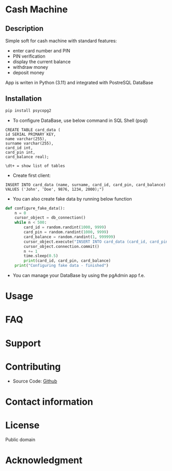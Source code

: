Cash Machine
============
## Description
Simple soft for cash machine with standard features:
* enter card number and PIN
* PIN verification
* display the current balance
* withdraw money
* deposit money

App is writen in Python (3.11) and integrated with PostreSQL DataBase

## Installation

```bash
pip install psycopg2
```

- To configure DataBase, use below command in SQL Shell (psql)

```doctest
CREATE TABLE card_data (
id SERIAL PRIMARY KEY,
name varchar(255),
surname varchar(255),
card_id int,
card_pin int,
card_balance real);

\dt+ = show list of tables

```

- Create first client:

```doctest
INSERT INTO card_data (name, surname, card_id, card_pin, card_balance) VALUES ('John', 'Doe', 9876, 1234, 2000);")
```

- You can also create fake data by running below function

```python
def configure_fake_data():
    n = 0
    cursor_object = db_connection()
    while n < 500:
        card_id = random.randint(1000, 9999)
        card_pin = random.randint(1000, 9999)
        card_balance = random.randint(1, 999999)
        cursor_object.execute("INSERT INTO card_data (card_id, card_pin, card_balance) VALUES ({}, {}, {});".format(card_id, card_pin, card_balance))
        cursor_object.connection.commit()
        n += 1
        time.sleep(0.5)
        print(card_id, card_pin, card_balance)
    print("Configuring fake data - finished")
```

- You can manage your DataBase by using the pgAdmin app f.e.

# Usage

# FAQ

# Support

# Contributing
- Source Code: [Github](https://github.com/Kika-hash/cash_machine_public)

# Contact information

# License
Public domain

# Acknowledgment